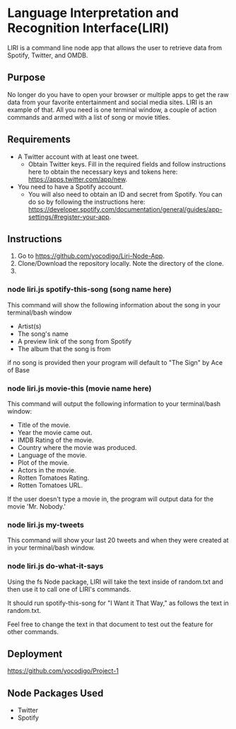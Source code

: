 # Language Interpretation and Recognition Interface(LIRI)
LIRI is a command line node app that allows the user to retrieve data from Spotify, Twitter, and OMDB.

## Purpose
No longer do you have to open your browser or multiple apps to get the raw data from your favorite entertainment and social media sites. LIRI is an example of that. All you need is one terminal window, a couple of action commands and armed with a list of song or movie titles.

## Requirements
* A Twitter account with at least one tweet.
  * Obtain Twitter keys. Fill in the required fields and follow instructions here to obtain the necessary keys and tokens here: https://apps.twitter.com/app/new.
* You need to have a Spotify account.
  * You will also need to obtain an ID and secret from Spotify. You can do so by following the instructions here: 
     https://developer.spotify.com/documentation/general/guides/app-settings/#register-your-app.

## Instructions
1. Go to https://github.com/yocodigo/Liri-Node-App.
2. Clone/Download the repository locally. Note the directory of the clone.
3. 

### node liri.js spotify-this-song (song name here)

This command will show the following information about the song in your terminal/bash window

   * Artist(s)
   * The song's name
   * A preview link of the song from Spotify
   * The album that the song is from

if no song is provided then your program will default to
"The Sign" by Ace of Base


### node liri.js movie-this (movie name here)

This command will output the following information to your terminal/bash window:
   * Title of the movie.
   * Year the movie came out.
   * IMDB Rating of the movie.
   * Country where the movie was produced.
   * Language of the movie.
   * Plot of the movie.
   * Actors in the movie.
   * Rotten Tomatoes Rating.
   * Rotten Tomatoes URL.

If the user doesn't type a movie in, the program will output data for the movie 'Mr. Nobody.'


### node liri.js my-tweets

This command will show your last 20 tweets and when they were created at in your terminal/bash window.


### node liri.js do-what-it-says 

Using the fs Node package, LIRI will take the text inside of random.txt and then use it to call one of LIRI's commands. 

It should run spotify-this-song for "I Want it That Way," as follows the text in random.txt.

Feel free to change the text in that document to test out the feature for other commands.


## Deployment
https://github.com/yocodigo/Project-1

## Node Packages Used
* Twitter
* Spotify






